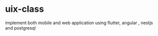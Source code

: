 # uix-class
implement both mobile and web application using flutter, angular , nestjs and postgresql
